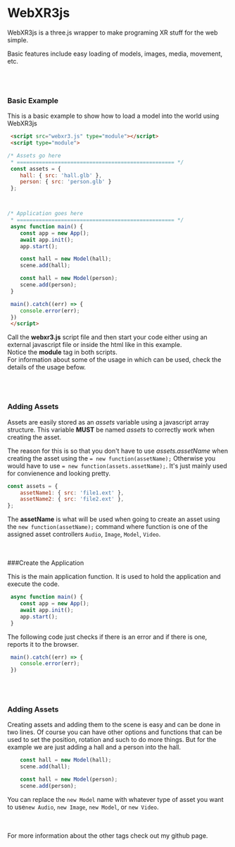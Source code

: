 # WebXR3js
WebXR3js is a three.js wrapper to make programing XR stuff for the web simple.

Basic features include easy loading of models, images, media, movement, etc.





<br/><br/>
### Basic Example
This is a basic example to show how to load a model into the world using WebXR3js

```html
 <script src="webxr3.js" type="module"></script>
 <script type="module">

/* Assets go here
 * ================================================== */
 const assets = {
	hall: { src: 'hall.glb' },
	person: { src: 'person.glb' }
 };



/* Application goes here
 * ================================================== */
 async function main() {
	const app = new App();
	await app.init();
	app.start();

	const hall = new Model(hall);
	scene.add(hall);

	const hall = new Model(person);
	scene.add(person);
 }

 main().catch((err) => {
    console.error(err);
 })
 </script>
```

Call the **webxr3.js** script file and then start your code either using an external javascript file or inside the html like in this example.  
Notice the **module** tag in both scripts.  
For information about some of the usage in which can be used, check the details of the usage befow.





<br/><br/>
### Adding Assets
Assets are easily stored as an *assets* variable using a javascript array structure.  This variable **MUST** be named *assets* to correctly work when creating the asset.

The reason for this is so that you don't have to use *assets.assetName* when creating the asset using the `= new function(assetName);` Otherwise you would have to use `= new function(assets.assetName);`.  It's just mainly used for convienence and looking pretty.

```javascript
const assets = {
	assetName1: { src: 'file1.ext' },
	assetName2: { src: 'file2.ext' },
};
```

The **assetName** is what will be used when going to create an asset using the `new function(assetName);` command where function is one of the assigned asset controllers `Audio`, `Image`, `Model`, `Video`.





<br/><br/>
###Create the Application

This is the main application function.  It is used to hold the application and execute the code.

```javascript
 async function main() {
	const app = new App();
	await app.init();
	app.start();
 }
```
The following code just checks if there is an error and if there is one, reports it to the browser.

```javascript
 main().catch((err) => {
    console.error(err);
 })
```





<br/><br/>
### Adding Assets

Creating assets and adding them to the scene is easy and can be done in two lines. Of course you can have other options and functions that can be used to set the position, rotation and such to do more things.  But for the example we are just adding a hall and a person into the hall.

```javascript
	const hall = new Model(hall);
	scene.add(hall);

	const hall = new Model(person);
	scene.add(person);
```

You can replace the `new Model` name with whatever type of asset you want to use`new Audio`, `new Image`, `new Model`, or `new Video`.





<br/><br/>
For more information about the other tags check out my github page.
